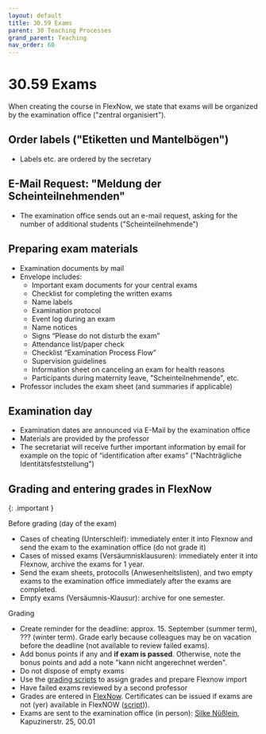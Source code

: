 ```yaml
---
layout: default
title: 30.59 Exams
parent: 30 Teaching Processes
grand_parent: Teaching
nav_order: 60
---
```


# 30.59 Exams

When creating the course in FlexNow, we state that exams will be organized by the examination office ("zentral organisiert").

## Order labels ("Etiketten und Mantelbögen")

- Labels etc. are ordered by the secretary

## E-Mail Request: "Meldung der Scheinteilnehmenden"

- The examination office sends out an e-mail request, asking for the number of additional students ("Scheinteilnehmende") 

## Preparing exam materials

- Examination documents by mail
- Envelope includes:
  - Important exam documents for your central exams
  - Checklist for completing the written exams
  - Name labels
  - Examination protocol
  - Event log during an exam
  - Name notices
  - Signs “Please do not disturb the exam”
  - Attendance list/paper check
  - Checklist “Examination Process Flow”
  - Supervision guidelines
  - Information sheet on canceling an exam for health reasons
  - Participants during maternity leave, "Scheinteilnehmende", etc.
- Professor includes the exam sheet (and summaries if applicable)

## Examination day

- Examination dates are announced via E-Mail by the examination office
- Materials are provided by the professor
- The secretariat will receive further important information by email for example on the topic of “identification after exams” ("Nachträgliche Identitätsfeststellung")

## Grading and entering grades in FlexNow

{: .important }


Before grading (day of the exam)

- Cases of cheating (Unterschleif): immediately enter it into Flexnow and send the exam to the examination office (do not grade it)
- Cases of missed exams (Versäumnisklausuren): immediately enter it into Flexnow, archive the exams for 1 year.
- Send the exam sheets, protocolls (Anwesenheitslisten), and two empty exams to the examination office immediately after the exams are completed.
- Empty exams (Versäumnis-Klausur): archive for one semester.

Grading

- Create reminder for the deadline: approx. 15. September (summer term), ??? (winter term). Grade early because colleagues may be on vacation before the deadline (not available to review failed exams).
- Add bonus points if any and **if exam is passed**. Otherwise, note the bonus points and add a note "kann nicht angerechnet werden".
- Do not dispose of empty exams
- Use the [grading scripts](https://github.com/digital-work-lab/handbook/tree/main/src/grading) to assign grades and prepare Flexnow import
- Have failed exams reviewed by a second professor
- Grades are entered in [FlexNow](30.15.flexnow.html#entering-grades). Certificates can be issued if exams are not (yer) available in FlexNOW ([script](https://github.com/digital-work-lab/handbook/tree/main/src/scheine))).
- Exams are sent to the examination office (in person): [Silke Nüßlein](https://univis.uni-bamberg.de/prg?search=persons&show=info&department=322130&fullname=Silke+Nue%C3%9Flein), Kapuzinerstr. 25, 00.01
